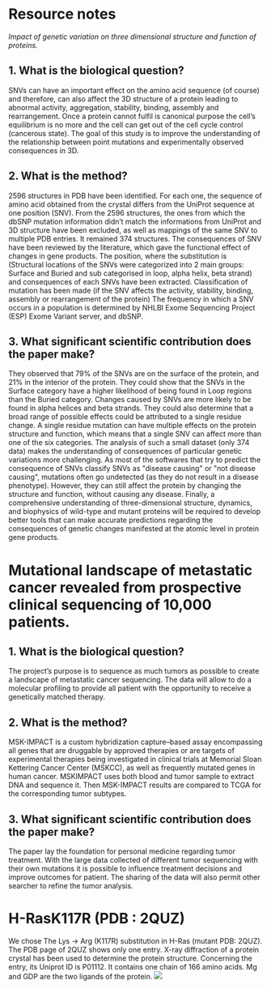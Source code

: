 # Resource notes
*Impact of genetic variation on three dimensional structure and function of proteins.*

## 1. What is the biological question?
SNVs can have an important effect on the amino acid sequence (of course) and therefore, can also affect the 3D
structure of a protein leading to abnormal activity, aggregation, stability, binding, assembly and rearrangement.
Once a protein cannot fulfil is canonical purpose the cell’s equilibrium is no more and the cell can get out of the
cell cycle control (cancerous state). The goal of this study is to improve the understanding of the relationship
between point mutations and experimentally observed consequences in 3D.
## 2. What is the method?
2596 structures in PDB have been identified. For each one, the sequence of amino acid obtained from the
crystal differs from the UniProt sequence at one position (SNV). From the 2596 structures, the ones from
which the dbSNP mutation information didn’t match the informations from UniProt and 3D structure have
been excluded, as well as mappings of the same SNV to multiple PDB entries. It remained 374 structures. The
consequences of SNV have been reviewed by the literature, which gave the functional effect of changes in
gene products. The position, where the substitution is (Structural locations of the SNVs were categorized into
2 main groups: Surface and Buried and sub categorised in loop, alpha helix, beta strand) and consequences of
each SNVs have been extracted.
Classification of mutation has been made (if the SNV affects the activity, stability, binding, assembly or
rearrangement of the protein)
The frequency in which a SNV occurs in a population is determined by NHLBI Exome Sequencing Project
(ESP) Exome Variant server, and dbSNP.
## 3. What significant scientific contribution does the paper make?
They observed that 79% of the SNVs are on the surface of the protein, and 21% in the interior of the protein.
They could show that the SNVs in the Surface category have a higher likelihood of being found in Loop regions
than the Buried category. Changes caused by SNVs are more likely to be found in alpha helices and beta strands.
They could also determine that a broad range of possible effects could be attributed to a single residue change.
A single residue mutation can have multiple effects on the protein structure and function, which means that a
single SNV can affect more than one of the six categories.
The analysis of such a small dataset (only 374 data) makes the understanding of consequences of particular
genetic variations more challenging. As most of the softwares that try to predict the consequence of SNVs
classify SNVs as "disease causing" or "not disease causing", mutations often go undetected (as they do not
result in a disease phenotype). However, they can still affect the protein by changing the structure and function,
without causing any disease.
Finally, a comprehensive understanding of three-dimensional structure, dynamics, and biophysics of wild-type
and mutant proteins will be required to develop better tools that can make accurate predictions regarding the
consequences of genetic changes manifested at the atomic level in protein gene products.

# Mutational landscape of metastatic cancer revealed from prospective clinical sequencing of 10,000 patients.
## 1. What is the biological question?
The project’s purpose is to sequence as much tumors as possible to create a landscape of metastatic cancer
sequencing. The data will allow to do a molecular profiling to provide all patient with the opportunity to
receive a genetically matched therapy.
## 2. What is the method?
MSK-IMPACT is a custom hybridization capture–based assay encompassing all genes that are druggable by
approved therapies or are targets of experimental therapies being investigated in clinical trials at Memorial
Sloan Kettering Cancer Center (MSKCC), as well as frequently mutated genes in human cancer. MSKIMPACT
uses both blood and tumor sample to extract DNA and sequence it. Then MSK-IMPACT results are
compared to TCGA for the corresponding tumor subtypes.
## 3. What significant scientific contribution does the paper make?
The paper lay the foundation for personal medicine regarding tumor treatment. With the large data collected of
different tumor sequencing with their own mutations it is possible to influence treatment decisions and improve
outcomes for patient. The sharing of the data will also permit other searcher to refine the tumor analysis.
# H-RasK117R (PDB : 2QUZ)
We chose The Lys -> Arg (K117R) substitution in H-Ras (mutant PDB: 2QUZ).
The PDB page of 2QUZ shows only one entry.
X-ray diffraction of a protein crystal has been used to determine the protein structure.
Concerning the entry, its Uniprot ID is P01112. It contains one chain of 166 amino acids. Mg and GDP are the two
ligands of the protein.
![](prot.png)
